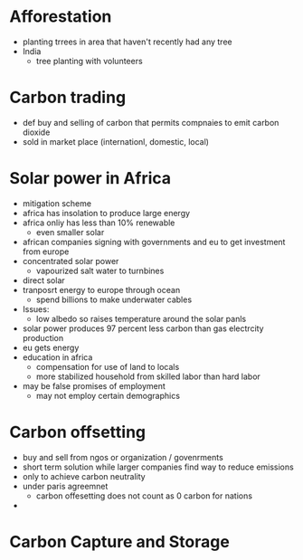 # Afforestation
- planting trrees in area that haven't recently had any tree
- India
  - tree planting with volunteers
# Carbon trading
- def buy and selling of carbon that permits compnaies to emit carbon dioxide
- sold in market place (internationl, domestic, local)

# Solar power in Africa
- mitigation scheme
- africa has insolation to produce large energy
- africa onliy has less than 10% renewable
  - even smaller solar
- african companies signing with governments and eu to get investment from europe
- concentrated solar power
  - vapourized salt water to turnbines
- direct solar
- tranposrt energy to europe through ocean
  - spend billions to make underwater cables
- Issues:
  - low albedo so raises temperature around the solar panls
- solar power produces 97 percent less carbon than gas electrcity production
- eu gets energy
- education in africa
  - compensation for use of land to locals
  - more stabilized household from skilled labor than hard labor
- may be false promises of employment
  - may not employ certain demographics

# Carbon offsetting
- buy and sell from ngos or organization / govenrments
- short term solution while larger companies find way to reduce emissions
- only to achieve carbon neutrality
- under paris agreemnet
  - carbon offesetting does not count as 0 carbon for nations
-

# Carbon Capture and Storage
